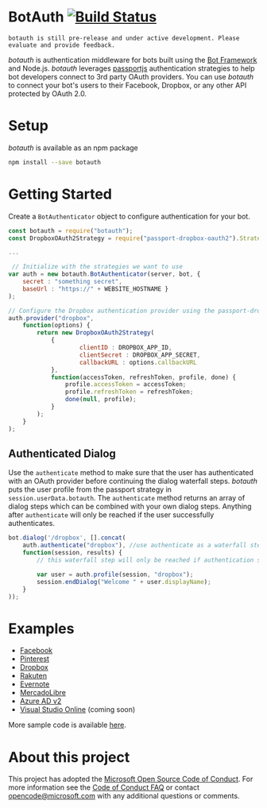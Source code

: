 # BotAuth [![Build Status](https://travis-ci.org/MicrosoftDX/botauth.svg?branch=master)](https://travis-ci.org/MicrosoftDX/botauth)

	botauth is still pre-release and under active development. Please evaluate and provide feedback.

*botauth* is authentication middleware for bots built using the [Bot Framework](http://botframework.com) and Node.js. *botauth* leverages [passportjs](http://passportjs.org) authentication strategies to help bot developers connect to 3rd party OAuth providers. You can use *botauth* to connect your bot's users to their Facebook, Dropbox, or any other API protected by OAuth 2.0.

# Setup
*botauth* is available as an npm package
```bash
npm install --save botauth
```
# Getting Started
Create a `BotAuthenticator` object to configure authentication for your bot.

```javascript
const botauth = require("botauth");
const DropboxOAuth2Strategy = require("passport-dropbox-oauth2").Strategy;

...

 // Initialize with the strategies we want to use
var auth = new botauth.BotAuthenticator(server, bot, {
	secret : "something secret",
	baseUrl : "https://" + WEBSITE_HOSTNAME }
);

// Configure the Dropbox authentication provider using the passport-dropbox strategy
auth.provider("dropbox",
	function(options) {
		return new DropboxOAuth2Strategy(
			{
    				clientID : DROPBOX_APP_ID,
    				clientSecret : DROPBOX_APP_SECRET,
					callbackURL : options.callbackURL
			},
			function(accessToken, refreshToken, profile, done) {
				profile.accessToken = accessToken;
				profile.refreshToken = refreshToken;
				done(null, profile);
			}
		);
	}
);

```

## Authenticated Dialog
Use the `authenticate` method to make sure that the user has authenticated with an OAuth provider before continuing the dialog waterfall steps.  *botauth* puts the user profile from the passport strategy in `session.userData.botauth`. The `authenticate` method returns an array of dialog steps which can be combined with your own dialog steps.  Anything after `authenticate` will only be reached if the user successfully authenticates.

```javascript
bot.dialog('/dropbox', [].concat(
	auth.authenticate("dropbox"), //use authenticate as a waterfall step
	function(session, results) {
		// this waterfall step will only be reached if authentication succeeded

		var user = auth.profile(session, "dropbox");
		session.endDialog("Welcome " + user.displayName);
	}
));
```

# Examples
* [Facebook](examples/facebook/)
* [Pinterest](examples/pinterest/)
* [Dropbox](examples/dropbox/)
* [Rakuten](examples/rakuten/)
* [Evernote](examples/evernote/)
* [MercadoLibre](examples/mercadolibre/)
* [Azure AD v2](examples/aadv2/)
* [Visual Studio Online](examples/vso/) (coming soon)

More sample code is available [here](examples/).

# About this project
This project has adopted the [Microsoft Open Source Code of
Conduct](https://opensource.microsoft.com/codeofconduct/).
For more information see the [Code of Conduct
FAQ](https://opensource.microsoft.com/codeofconduct/faq/) or
contact [opencode@microsoft.com](mailto:opencode@microsoft.com)
with any additional questions or comments.
